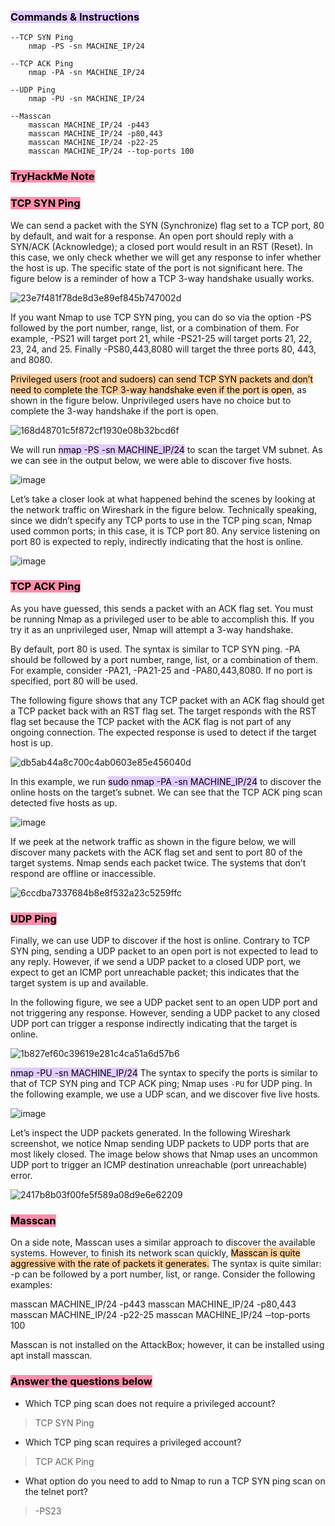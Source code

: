 ### <mark style="background: #D2B3FFA6;">Commands & Instructions</mark>

	--TCP SYN Ping
		nmap -PS -sn MACHINE_IP/24

	--TCP ACK Ping
		nmap -PA -sn MACHINE_IP/24
		
	--UDP Ping
		nmap -PU -sn MACHINE_IP/24
		
	--Masscan
		masscan MACHINE_IP/24 -p443
		masscan MACHINE_IP/24 -p80,443
		masscan MACHINE_IP/24 -p22-25
		masscan MACHINE_IP/24 ‐‐top-ports 100



### <mark style="background: #FF5582A6;">TryHackMe Note
</mark>

### <mark style="background: #FF5582A6;">TCP SYN Ping</mark>

We can send a packet with the SYN (Synchronize) flag set to a TCP port, 80 by default, and wait for a response. An open port should reply with a SYN/ACK (Acknowledge); a closed port would result in an RST (Reset). In this case, we only check whether we will get any response to infer whether the host is up. The specific state of the port is not significant here. The figure below is a reminder of how a TCP 3-way handshake usually works.

![23e7f481f78de8d3e89ef845b747002d](https://github.com/Taukir1515/Nmap/assets/65533124/ab714301-9d84-43a3-957a-57ce6b7bd193)



If you want Nmap to use TCP SYN ping, you can do so via the option -PS followed by the port number, range, list, or a combination of them. For example, -PS21 will target port 21, while -PS21-25 will target ports 21, 22, 23, 24, and 25. Finally -PS80,443,8080 will target the three ports 80, 443, and 8080.

<mark style="background: #FFB86CA6;">Privileged users (root and sudoers) can send TCP SYN packets and don’t need to complete the TCP 3-way handshake even if the port is open</mark>, as shown in the figure below. Unprivileged users have no choice but to complete the 3-way handshake if the port is open.

![168d48701c5f872cf1930e08b32bcd6f](https://github.com/Taukir1515/Nmap/assets/65533124/a70dae2b-024b-475d-b2d6-b3c27121a177)


We will run <mark style="background: #D2B3FFA6;">nmap -PS -sn MACHINE_IP/24</mark> to scan the target VM subnet. As we can see in the output below, we were able to discover five hosts.

![image](https://github.com/Taukir1515/Nmap/assets/65533124/e012cb14-c036-49e6-ae38-060bbe252c45)



Let’s take a closer look at what happened behind the scenes by looking at the network traffic on Wireshark in the figure below. Technically speaking, since we didn’t specify any TCP ports to use in the TCP ping scan, Nmap used common ports; in this case, it is TCP port 80. Any service listening on port 80 is expected to reply, indirectly indicating that the host is online.


![image](https://github.com/Taukir1515/Nmap/assets/65533124/f09eaf3f-fe5b-43e8-beb1-f366a086a29a)



### <mark style="background: #FF5582A6;">TCP ACK Ping</mark>

As you have guessed, this sends a packet with an ACK flag set. You must be running Nmap as a privileged user to be able to accomplish this. If you try it as an unprivileged user, Nmap will attempt a 3-way handshake.

By default, port 80 is used. The syntax is similar to TCP SYN ping. -PA should be followed by a port number, range, list, or a combination of them. For example, consider -PA21, -PA21-25 and -PA80,443,8080. If no port is specified, port 80 will be used.

The following figure shows that any TCP packet with an ACK flag should get a TCP packet back with an RST flag set. The target responds with the RST flag set because the TCP packet with the ACK flag is not part of any ongoing connection. The expected response is used to detect if the target host is up.

![db5ab44a8c700c4ab0603e85e456040d](https://github.com/Taukir1515/Nmap/assets/65533124/732f0389-300a-4bc7-b6a2-aec13578c986)


In this example, we run <mark style="background: #D2B3FFA6;">sudo nmap -PA -sn MACHINE_IP/24</mark> to discover the online hosts on the target’s subnet. We can see that the TCP ACK ping scan detected five hosts as up.


![image](https://github.com/Taukir1515/Nmap/assets/65533124/d3a41df7-5d2c-4267-95c8-1b5484afd4db)



If we peek at the network traffic as shown in the figure below, we will discover many packets with the ACK flag set and sent to port 80 of the target systems. Nmap sends each packet twice. The systems that don’t respond are offline or inaccessible.


![6ccdba7337684b8e8f532a23c5259ffc](https://github.com/Taukir1515/Nmap/assets/65533124/7ba582a4-93b9-40f7-b0d1-058b69e0d628)


### <mark style="background: #FF5582A6;">UDP Ping</mark>

Finally, we can use UDP to discover if the host is online. Contrary to TCP SYN ping, sending a UDP packet to an open port is not expected to lead to any reply. However, if we send a UDP packet to a closed UDP port, we expect to get an ICMP port unreachable packet; this indicates that the target system is up and available.

In the following figure, we see a UDP packet sent to an open UDP port and not triggering any response. However, sending a UDP packet to any closed UDP port can trigger a response indirectly indicating that the target is online. 

![1b827ef60c39619e281c4ca51a6d57b6](https://github.com/Taukir1515/Nmap/assets/65533124/d1099906-29cd-47bf-aa5d-3180e427496c)


<mark style="background: #D2B3FFA6;">nmap -PU -sn MACHINE_IP/24</mark>
The syntax to specify the ports is similar to that of TCP SYN ping and TCP ACK ping; Nmap uses `-PU` for UDP ping. In the following example, we use a UDP scan, and we discover five live hosts.


![image](https://github.com/Taukir1515/Nmap/assets/65533124/cb14fcf0-e367-41e2-be95-0b74aee04df4)


Let’s inspect the UDP packets generated. In the following Wireshark screenshot, we notice Nmap sending UDP packets to UDP ports that are most likely closed. The image below shows that Nmap uses an uncommon UDP port to trigger an ICMP destination unreachable (port unreachable) error.


![2417b8b03f00fe5f589a08d9e6e62209](https://github.com/Taukir1515/Nmap/assets/65533124/d029ec83-110f-4d74-876b-df3e16fdc7ca)



### <mark style="background: #FF5582A6;">Masscan</mark>

On a side note, Masscan uses a similar approach to discover the available systems. However, to finish its network scan quickly, <mark style="background: #FFB86CA6;">Masscan is quite aggressive with the rate of packets it generates.</mark> The syntax is quite similar: -p can be followed by a port number, list, or range. Consider the following examples:

masscan MACHINE_IP/24 -p443
masscan MACHINE_IP/24 -p80,443
masscan MACHINE_IP/24 -p22-25
masscan MACHINE_IP/24 ‐‐top-ports 100

Masscan is not installed on the AttackBox; however, it can be installed using apt install masscan.

### <mark style="background: #FF5582A6;">Answer the questions below</mark>

- Which TCP ping scan does not require a privileged account? 
> TCP SYN Ping

- Which TCP ping scan requires a privileged account?
> TCP ACK Ping

- What option do you need to add to Nmap to run a TCP SYN ping scan on the telnet port?
> -PS23
